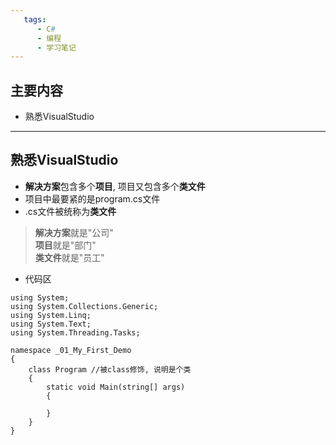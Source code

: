```yaml
---
   tags:
      - C#
      - 编程
      - 学习笔记
---
```


## 主要内容
- 熟悉VisualStudio
- - -

## 熟悉VisualStudio
- **解决方案**包含多个**项目**, 项目又包含多个**类文件**
- 项目中最要紧的是program\.cs文件
- \.cs文件被统称为**类文件**
> **解决方案**就是"公司"  
> **项目**就是"部门"  
> **类文件**就是"员工"  
  
- 代码区
```
using System;
using System.Collections.Generic;
using System.Linq;
using System.Text;
using System.Threading.Tasks;

namespace _01_My_First_Demo
{
    class Program //被class修饰, 说明是个类
    {
        static void Main(string[] args)
        {

        }
    }
}
```